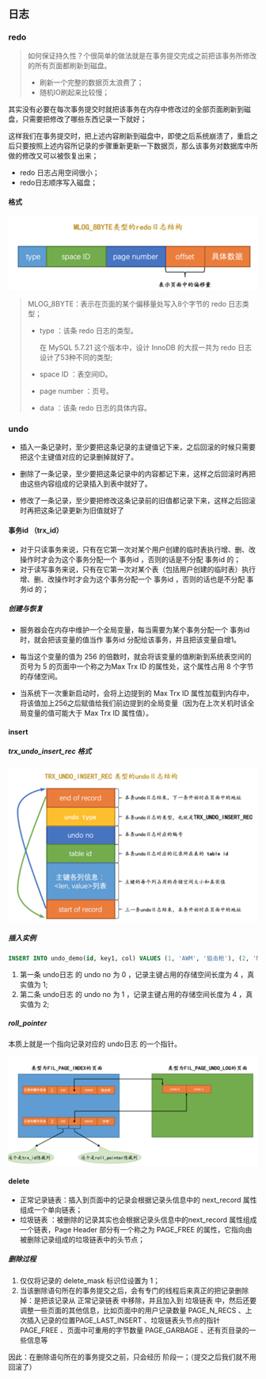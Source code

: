 ## 日志

### redo

> 如何保证持久性？个很简单的做法就是在事务提交完成之前把该事务所修改的所有页面都刷新到磁盘。
>
> - 刷新一个完整的数据页太浪费了；
> - 随机IO刷起来比较慢；

其实没有必要在每次事务提交时就把该事务在内存中修改过的全部页面刷新到磁盘，只需要把修改了哪些东西记录一下就好；

这样我们在事务提交时，把上述内容刷新到磁盘中，即使之后系统崩溃了，重启之后只要按照上述内容所记录的步骤重新更新一下数据页，那么该事务对数据库中所做的修改又可以被恢复出来；

- redo 日志占用空间很小；
- redo日志顺序写入磁盘；



#### 格式

![image-20230926022858074](./image-20230926022858074-1695666540264-5.png)

> MLOG_8BYTE：表示在页面的某个偏移量处写入8个字节的 redo 日志类型；
>
> - type ：该条 redo 日志的类型。
>
>   在 MySQL 5.7.21 这个版本中，设计 InnoDB 的大叔一共为 redo 日志设计了53种不同的类型;
>
> - space ID ：表空间ID。
>
> - page number ：页号。
>
> - data ：该条 redo 日志的具体内容。



### undo

- 插入一条记录时，至少要把这条记录的主键值记下来，之后回滚的时候只需要把这个主键值对应的记录删掉就好了。

- 删除了一条记录，至少要把这条记录中的内容都记下来，这样之后回滚时再把由这些内容组成的记录插入到表中就好了。

- 修改了一条记录，至少要把修改这条记录前的旧值都记录下来，这样之后回滚时再把这条记录更新为旧值就好了





#### 事务id （trx_id）

- 对于只读事务来说，只有在它第一次对某个用户创建的临时表执行增、删、改操作时才会为这个事务分配一个 事务id ，否则的话是不分配 事务id 的；
- 对于读写事务来说，只有在它第一次对某个表（包括用户创建的临时表）执行增、删、改操作时才会为这个事务分配一个 事务id ，否则的话也是不分配 事务id 的；



##### 创建与恢复

- 服务器会在内存中维护一个全局变量，每当需要为某个事务分配一个 事务id 时，就会把该变量的值当作 事务id 分配给该事务，并且把该变量自增1。

- 每当这个变量的值为 256 的倍数时，就会将该变量的值刷新到系统表空间的页号为 5 的页面中一个称之为Max Trx ID 的属性处，这个属性占用 8 个字节的存储空间。

- 当系统下一次重新启动时，会将上边提到的 Max Trx ID 属性加载到内存中，将该值加上256之后赋值给我们前边提到的全局变量（因为在上次关机时该全局变量的值可能大于 Max Trx ID 属性值）。



#### insert

##### trx_undo_insert_rec  格式

##### 

![image-20230926030607664](./image-20230926030607664.png)



##### 插入实例

```sql
INSERT INTO undo_demo(id, key1, col) VALUES (1, 'AWM', '狙击枪'), (2, 'M416', '步枪');
```

1. 第一条 undo日志 的 undo no 为 0 ，记录主键占用的存储空间长度为 4 ，真实值为 1;
2. 第二条 undo日志 的 undo no 为 1 ，记录主键占用的存储空间长度为 4 ，真实值为 2;



##### roll_pointer

本质上就是一个指向记录对应的 undo日志 的一个指针。

![image-20230926030854200](./image-20230926030854200.png)



#### delete

- 正常记录链表：插入到页面中的记录会根据记录头信息中的 next_record 属性组成一个单向链表；
-  垃圾链表 ：被删除的记录其实也会根据记录头信息中的next_record 属性组成一个链表，Page Header 部分有一个称之为 PAGE_FREE 的属性，它指向由被删除记录组成的垃圾链表中的头节点；



##### 删除过程

1. 仅仅将记录的 delete_mask 标识位设置为 1；
2. 当该删除语句所在的事务提交之后，会有专门的线程后来真正的把记录删除掉：是把该记录从 正常记录链表 中移除，并且加入到 垃圾链表 中，然后还要调整一些页面的其他信息，比如页面中的用户记录数量 PAGE_N_RECS 、上次插入记录的位置PAGE_LAST_INSERT 、垃圾链表头节点的指针PAGE_FREE 、页面中可重用的字节数量 PAGE_GARBAGE 、还有页目录的一些信息等

因此：在删除语句所在的事务提交之前，只会经历 阶段一；（提交之后我们就不用回滚了）



